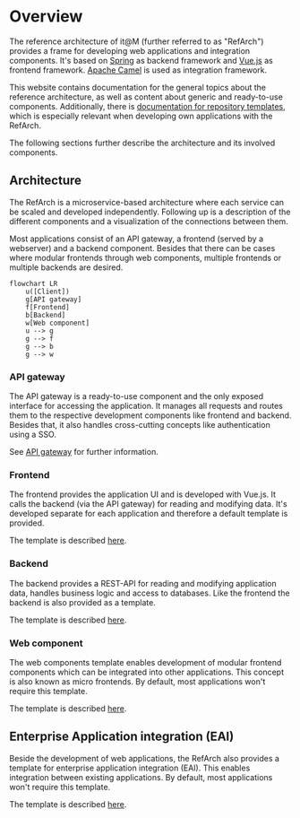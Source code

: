 # Overview

The reference architecture of it@M (further referred to as "RefArch") provides a frame for developing web applications and integration components.
It's based on [Spring](https://spring.io/) as backend framework and [Vue.js](https://vuejs.org/) as frontend framework. [Apache Camel](https://camel.apache.org/) is used as integration framework.

This website contains documentation for the general topics about the reference architecture, as well as content about generic and ready-to-use components.
Additionally, there is [documentation for repository templates](https://refarch-templates.oss.muenchen.de), which is especially relevant when developing own applications with the RefArch.

The following sections further describe the architecture and its involved components.

## Architecture

The RefArch is a microservice-based architecture where each service can be scaled and developed independently.
Following up is a description of the different components and a visualization of the connections between them.

Most applications consist of an API gateway, a frontend (served by a webserver) and a backend component.
Besides that there can be cases where modular frontends through web components, multiple frontends or multiple backends are desired.

```mermaid
flowchart LR
    u([Client])
    g[API gateway]
    f[Frontend]
    b[Backend]
    w[Web component]
    u --> g
    g --> f
    g --> b
    g --> w
```

### API gateway

The API gateway is a ready-to-use component and the only exposed interface for accessing the application.
It manages all requests and routes them to the respective development components like frontend and backend.
Besides that, it also handles cross-cutting concepts like authentication using a SSO.

See [API gateway](./gateway.md) for further information.

### Frontend

The frontend provides the application UI and is developed with Vue.js. It calls the backend (via the API gateway) for reading and modifying data.
It's developed separate for each application and therefore a default template is provided.

The template is described [here](https://refarch-templates.oss.muenchen.de/frontend).

### Backend

The backend provides a REST-API for reading and modifying application data, handles business logic and access to databases.
Like the frontend the backend is also provided as a template.

The template is described [here](https://refarch-templates.oss.muenchen.de/backend).

### Web component

The web components template enables development of modular frontend components which can be integrated into other applications.
This concept is also known as micro frontends. By default, most applications won't require this template.

The template is described [here](https://refarch-templates.oss.muenchen.de/webcomponent).

## Enterprise Application integration (EAI)

Beside the development of web applications, the RefArch also provides a template for enterprise application integration (EAI). 
This enables integration between existing applications. By default, most applications won't require this template.

The template is described [here](https://refarch-templates.oss.muenchen.de/eai).
